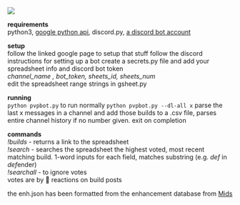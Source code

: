 
![](https://i.imgur.com/MsvccZG.png)

**requirements**  
python3, [google python api](https://developers.google.com/sheets/api/quickstart/python#step_2_install_the_google_client_library), discord.[]()py, [a discord bot account](https://discordpy.readthedocs.io/en/latest/discord.html)

**setup**  
follow the linked google page to setup that stuff
follow the discord instructions for setting up a bot
create a secrets.py file and add your spreadsheet info and discord bot token  
*channel_name , bot_token, sheets_id, sheets_num*  
edit the spreadsheet range strings in gsheet.py

**running**  
`python pvpbot.py` to run normally
`python pvpbot.py --dl-all x` parse the last x messages in a channel and add those builds to a .csv file, parses entire channel history if no number given. exit on completion

**commands**  
*!builds* - returns a link to the spreadsheet  
*!search <at> <primary> <secondary>* - searches the spreadsheet the highest voted, most recent matching build. 1-word inputs for each field, matches substring (e.g. *def* in *def*ender)  
*!searchall* - to ignore votes  
votes are by 💯 reactions on build posts
  
the enh.json has been formatted from the enhancement database from [Mids](https://github.com/ImaginaryDevelopment/imaginary-hero-designer)

